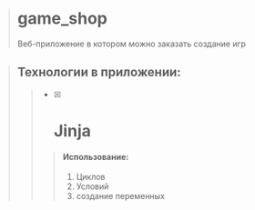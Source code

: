 > # game_shop
> Веб-приложение в котором можно заказать создание игр

> ## Технологии в приложении:
>> - [x] # Jinja
>>> #### Использование:
>>> 1. Циклов
>>> 2. Условий
>>> 3. создание переменных
  
